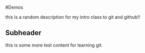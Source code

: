 #Demos

this is a random description for my intro class to git and github!!

## Subheader

this is some more test content for learning git.
